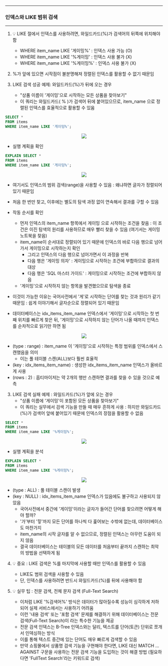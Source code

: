 -----
### 인덱스와 LIKE 범위 검색
-----
1. 💡 LIKE 절에서 인덱스를 사용하려면, 와일드카드(%)가 검색어의 뒤쪽에 위치해야 함
   - WHERE item_name LIKE '게이밍%' : 인덱스 사용 가능 (O)
   - WHERE item_name LIKE '%게이밍' : 인덱스 사용 불가 (X)
   - WHERE item_name LIKE '%게이밍%' : 인덱스 사용 불가 (X)

2. %가 앞에 있으면 시작점이 불분명해져 정렬된 인덱스를 활용할 수 없기 때문임
3. LIKE 검색 성공 예제: 와일드카드(%)가 뒤에 오는 경우
   - "상품 이름이 '게이밍'으로 시작하는 모든 상품을 찾아보기"
   - 이 쿼리는 와일드카드( % )가 검색어 뒤에 붙어있으므로, item_name 으로 정렬된 인덱스를 효율적으로 활용할 수 있움
```sql
SELECT *
FROM items
WHERE item_name LIKE '게이밍%';
```
<div align="center">
<img src="https://github.com/user-attachments/assets/9afc494e-f7e1-410b-8189-02aa6e869de2">
</div>

   - 실행 계획을 확인
```sql
EXPLAIN SELECT *
FROM items
WHERE item_name LIKE '게이밍%';
```
<div align="center">
<img src="https://github.com/user-attachments/assets/149a5dc7-85a8-41cf-8f86-e4130f40a60a">
</div>

   - 여기서도 인덱스의 범위 검색(range)을 사용할 수 있음 : 왜냐하면 글자가 정렬되어 있기 때문임
   - 처음 한 번만 찾고, 이후에는 별도의 탐색 과정 없이 연속해서 결과를 구할 수 있음
   - 작동 순서를 확인
     + 먼저 인덱스의 item_name 항목에서 게이밍 으로 시작하는 조건을 찾음 : 이 조건은 이진 탐색의 원리를 사용하므로 매우 빨리 찾을 수 있음 (여기서는 게이밍 노트북을 찾음)
     + item_name이 순서대로 정렬되어 있기 때문에 인덱스의 바로 다음 행으로 넘어가서 게이밍으로 시작하는지 확인
       * 그리고 인덱스의 다음 행으로 넘어가면서 이 과정을 반복
       * 다음 행은 '게이밍 의자' : 게이밍으로 시작하는 조건에 부합하므로 결과의 대상
       * 다음 행은 'SQL 마스터 가이드' : 게이밍으로 시작하는 조건에 부합하지 않음
     + '게이밍'으로 시작하지 않는 항목을 발견했으므로 탐색을 종료

   - 이것이 가능한 이유는 국어사전에서 '게'로 시작하는 단어를 찾는 것과 원리가 같기 때문임 : 쉽게 이야기해서 글자순으로 정렬되어 있기 때문임
   - 데이터베이스는 idx_items_item_name 인덱스에서 '게이밍'으로 시작하는 첫 번째 위치를 빠르게 찾은 뒤, '게이밍'으로 시작하지 않는 단어가 나올 때까지 인덱스를 순차적으로 읽기만 하면 됨
<div align="center">
<img src="https://github.com/user-attachments/assets/3d262c7e-3a5e-4a34-bda1-3bc42ba45583">
</div>

   - (type : range) : item_name 이 '게이밍'으로 시작하는 특정 범위를 인덱스에서 스캔했음을 의미
     + 이는 풀 테이블 스캔(ALL)보다 훨씬 효율적
   - (key : idx_items_item_name) : 생성한 idx_items_item_name 인덱스가 올바르게 사용
   - (rows : 2) : 옵티마이저는 약 2개의 행만 스캔하면 결과를 찾을 수 있을 것으로 예측

3. LIKE 검색 실패 예제 : 와일드카드(%)가 앞에 오는 경우
   - "상품 이름에 '게이밍'이 포함된 모든 상품을 찾아보기"
   - 이 쿼리는 실무에서 검색 기능을 만들 때 매우 흔하게 사용 : 하지만 와일드카드(%)가 검색어 앞에 붙어있기 때문에 인덱스의 장점을 활용할 수 없음
```sql
SELECT *
FROM items
WHERE item_name LIKE '%게이밍%';
```
<div align="center">
<img src="https://github.com/user-attachments/assets/ea3ce78f-c9d1-4ac0-bc9b-522513a663d0">
</div>

   - 실행 계획을 분석
```sql
EXPLAIN SELECT *
FROM items
WHERE item_name LIKE '%게이밍%';
```
<div align="center">
<img src="https://github.com/user-attachments/assets/51181b92-600c-43d8-8eab-c0fa7752732e">
</div>

  - (type : ALL) : 풀 테이블 스캔이 발생
  - (key : NULL) : idx_items_item_name 인덱스가 있음에도 불구하고 사용되지 않았음
     + 국어사전에서 중간에 '게이밍'이라는 글자가 들어간 단어를 찾으려면 어떻게 해야 할까?
     + '가'부터 '힣'까지 모든 단어를 하나씩 다 훑어보는 수밖에 없는데, 데이터베이스도 마찬가지
     +  item_name의 시작 글자를 알 수 없으므로, 정렬된 인덱스는 아무런 도움이 되지 않음
     + 결국 데이터베이스는 테이블의 모든 데이터를 처음부터 끝까지 스캔하는 최악의 방법을 선택하게 됨

4. 💡 중요 : LIKE 검색은 %를 마지막에 사용할 때만 인덱스를 활용할 수 있음
   - LIKE도 범위 검색을 사용할 수 있음
   - 단, 인덱스를 사용하려면 반드시 와일드카드(%)를 뒤에 사용해야 함

5. 💡 실무 팁 : 전문 검색, 전체 문자 검색 (Full-Text Search)
   - 이처럼 LIKE '%검색어%' 방식은 데이터가 많아질수록 성능이 심각하게 저하되어 실제 서비스에서는 사용하기 어려움
   - 이런 '내용 검색' 또는 '포함 검색' 문제를 해결하기 위해 데이터베이스는 전문 검색(Full-Text Search)이 라는 특수한 기능을 제공
   - 전문 검색 인덱스는 B-Tree 인덱스와는 달리, 텍스트를 단어(토큰) 단위로 쪼개서 인덱싱하는 방식
   - 이를 통해 텍스트 중간에 있는 단어도 매우 빠르게 검색할 수 있음
    - 만약 쇼핑몰에서 상품명 검색 기능을 구현해야 한다면, LIKE 대신 MATCH ... AGAINST 구문을 사용하는 전문 검색 기능을 도입하는 것이 해결 방법 (필요하다면 'FullText Search'라는 키워드로 검색)


